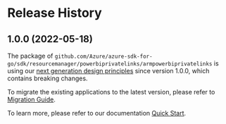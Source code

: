 # Release History

## 1.0.0 (2022-05-18)

The package of `github.com/Azure/azure-sdk-for-go/sdk/resourcemanager/powerbiprivatelinks/armpowerbiprivatelinks` is using our [next generation design principles](https://azure.github.io/azure-sdk/general_introduction.html) since version 1.0.0, which contains breaking changes.

To migrate the existing applications to the latest version, please refer to [Migration Guide](https://aka.ms/azsdk/go/mgmt/migration).

To learn more, please refer to our documentation [Quick Start](https://aka.ms/azsdk/go/mgmt).